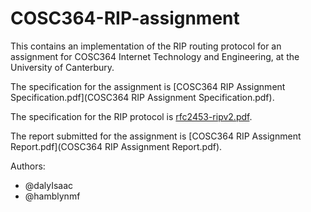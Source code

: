 # COSC364-RIP-assignment

This contains an implementation of the RIP routing protocol for an assignment for COSC364 Internet Technology and Engineering, at the University of Canterbury.

The specification for the assignment is [COSC364 RIP Assignment Specification.pdf](COSC364 RIP Assignment Specification.pdf).

The specification for the RIP protocol is [rfc2453-ripv2.pdf](rfc2453-ripv2.pdf).

The report submitted for the assignment is [COSC364 RIP Assignment Report.pdf](COSC364 RIP Assignment Report.pdf).

Authors:

- @dalyIsaac
- @hamblynmf
